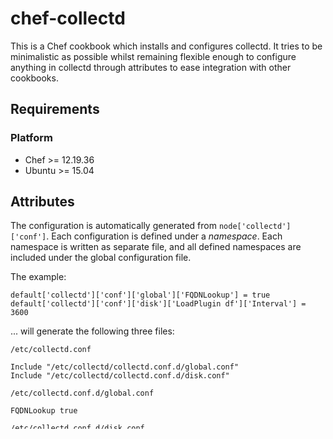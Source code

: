 # chef-collectd

This is a Chef cookbook which installs and configures collectd. It tries to be
minimalistic as possible whilst remaining flexible enough to configure anything
in collectd through attributes to ease integration with other cookbooks.

## Requirements

### Platform

* Chef >= 12.19.36
* Ubuntu >= 15.04

## Attributes

The configuration is automatically generated from `node['collectd']['conf']`.
Each configuration is defined under a _namespace_. Each namespace is written as
separate file, and all defined namespaces are included under the global 
configuration file.

The example:
```
default['collectd']['conf']['global']['FQDNLookup'] = true
default['collectd']['conf']['disk']['LoadPlugin df']['Interval'] = 3600
```
... will generate the following three files:

`/etc/collectd.conf`
```
Include "/etc/collectd/collectd.conf.d/global.conf"
Include "/etc/collectd/collectd.conf.d/disk.conf"
```

`/etc/collectd.conf.d/global.conf`
```
FQDNLookup true
```

`/etc/collectd.conf.d/disk.conf`
```
<LoadPlugin df>
  Interval 3600
</LoadPlugin>
```
